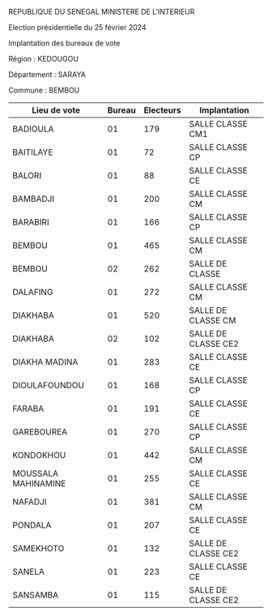 REPUBLIQUE DU SENEGAL MINISTERE DE L'INTERIEUR

Election présidentielle du 25 février 2024

Implantation des bureaux de vote

Région : KEDOUGOU

Département : SARAYA

Commune : BEMBOU

| Lieu de vote | Bureau | Electeurs | Implantation |
| - | - | - | - |
| BADIOULA | 01 | 179 | SALLE CLASSE CM1 |
| BAITILAYE | 01 | 72 | SALLE CLASSE CP |
| BALORI | 01 | 88 | SALLE CLASSE CE |
| BAMBADJI | 01 | 200 | SALLE CLASSE CM |
| BARABIRI | 01 | 166 | SALLE CLASSE CP |
| BEMBOU | 01 | 465 | SALLE CLASSE CM |
| BEMBOU | 02 | 262 | SALLE DE CLASSE |
| DALAFING | 01 | 272 | SALLE CLASSE CM |
| DIAKHABA | 01 | 520 | SALLE DE CLASSE CM |
| DIAKHABA | 02 | 102 | SALLE DE CLASSE CE2 |
| DIAKHA MADINA | 01 | 283 | SALLE CLASSE CE |
| DIOULAFOUNDOU | 01 | 168 | SALLE CLASSE CP |
| FARABA | 01 | 191 | SALLE CLASSE CE |
| GAREBOUREA | 01 | 270 | SALLE CLASSE CP |
| KONDOKHOU | 01 | 442 | SALLE CLASSE CM |
| MOUSSALA MAHINAMINE | 01 | 255 | SALLE CLASSE CE |
| NAFADJI | 01 | 381 | SALLE CLASSE CM |
| PONDALA | 01 | 207 | SALLE CLASSE CE |
| SAMEKHOTO | 01 | 132 | SALLE DE CLASSE CE2 |
| SANELA | 01 | 223 | SALLE CLASSE CE |
| SANSAMBA | 01 | 115 | SALLE DE CLASSE CE2 |

<!-- PageNumber="1/6" -->
